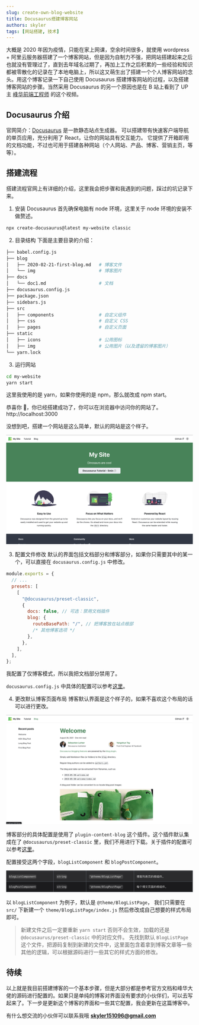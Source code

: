 ```yaml
---
slug: create-own-blog-website
title: Docusaurus搭建博客网站
authors: skyler
tags: [网站搭建, 技术]
---
```


大概是 2020 年因为疫情，只能在家上网课，空余时间很多，就使用 wordpress + 阿里云服务器搭建了一个博客网站，但是因为自制力不强，把网站搭建起来之后也就没有管理过了，直到去年域名过期了，再加上工作之后积累的一些经验和知识都被零散化的记录在了本地电脑上，所以这又萌生出了搭建一个个人博客网站的念头。用这个博客记录一下自己使用 Docusaurus 搭建博客网站的过程，以及搭建博客网站的步骤。当然采用 Docusaurus 的另一个原因也是在 B 站上看到了 UP 主 [峰华前端工程师](https://www.bilibili.com/video/BV1uE411x7mE?) 的这个视频。

<!--truncate-->

## Docusaurus 介绍

官网简介：[Docusaurus](https://docusaurus.io/zh-CN/docs) 是一款静态站点生成器。 可以搭建带有快速客户端导航的单页应用，充分利用了 React，让你的网站具有交互能力。 它提供了开箱即用的文档功能，不过也可用于搭建各种网站（个人网站、产品、博客、营销主页，等等）。

## 搭建流程

搭建流程官网上有详细的介绍，这里我会把步骤和我遇到的问题，踩过的坑记录下来。

1. 安装 Docusaurus
   首先确保电脑有 node 环境，这里关于 node 环境的安装不做赘述。

```bash
npx create-docusaurus@latest my-website classic
```

2. 目录结构
   下面是主要目录的介绍：

```bash
├── babel.config.js
├── blog
│   ├── 2020-02-21-first-blog.md   # 博客文件
│   └── img                        # 博客图片
├── docs
│   └── doc1.md                    # 文档
├── docusaurus.config.js
├── package.json
├── sidebars.js
├── src
│   ├── components                 # 自定义组件
│   ├── css                        # 自定义 CSS
│   ├── pages                      # 自定义页面
├── static
│   ├── icons                      # 公用图标
│   ├── img                        # 公用图片（以及遗留的博客图片）
└── yarn.lock
```

3. 运行网站

```bash
cd my-website
yarn start
```

这里我使用的是 yarn，如果你使用的是 npm，那么就改成 npm start。

恭喜你 🎉，你已经搭建成功了，你可以在浏览器中访问你的网站了。http://localhost:3000

没想到吧，搭建一个网站是这么简单，默认的网站是这个样子。

![](./img/2022-08-18-15-08.jpg)

3. 配置文件修改
   默认的界面包括文档部分和博客部分，如果你只需要其中的某一个，可以直接在 `docusaurus.config.js` 中修改。

```js
module.exports = {
  // ...
  presets: [
    [
      "@docusaurus/preset-classic",
      {
        docs: false, // 可选：禁用文档插件
        blog: {
          routeBasePath: "/", // 把博客放在站点根部
          /* 其他博客选项 */
        },
      },
    ],
  ],
};
```

我配置了仅博客模式，所以我把文档部分禁用了。

`docusaurus.config.js` 中具体的配置可以参考[这里](https://docusaurus.io/zh-CN/docs/api/docusaurus-config)。

4. 更改默认博客页面布局
   博客默认界面是这个样子的，如果不喜欢这个布局的话可以进行更改。

![](./img/2022-08-18-15-18.jpg)

博客部分的具体配置是使用了 `plugin-content-blog` 这个插件。这个插件默认集成在了 `@docusaurus/preset-classic` 里，我们不用进行下载。关于插件的配置可以参考[这里](https://docusaurus.io/zh-CN/docs/api/plugins/@docusaurus/plugin-content-blog)。

配置接受这两个字段，`blogListComponent` 和 `blogPostComponent`。

![](./img/2022-08-18-15-23.jpg)

以 `blogListComponent` 为例子，默认是 `@theme/BlogListPage`， 我们只需要在 `src/` 下新建一个 `theme/BlogListPage/index.js` 然后修改成自己想要的样式布局即可。

> 新建文件之后一定要重新 `yarn start` 否则不会生效，加载的还是 `@docusaurus/preset-classic` 中的对应文件。
> 先找到默认 `BlogListPage` 这个文件，把源码复制到新建的文件中，这里面包含着拿到博客文章等一些其他的逻辑，可以根据源码进行一些其它的样式方面的修改。

## 待续

以上就是我目前搭建博客的一个基本步骤，但是大部分都是参考官方文档和峰华大佬的源码进行配置的。如果只是单纯的博客对界面没有要求的小伙伴们，可以去写起来了。下一步是更新这个博客的界面和一些其它配置，我会更新在这篇博客中。

有什么想交流的小伙伴可以联系我哦 **skyler151096@gmail.com**
